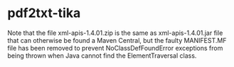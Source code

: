 # pdf2txt-tika

Note that the file xml-apis-1.4.01.zip is the same as xml-apis-1.4.01.jar file that can otherwise be found a Maven Central, but the faulty MANIFEST.MF file has been removed to prevent NoClassDefFoundError exceptions from being thrown when Java cannot find the ElementTraversal class.
